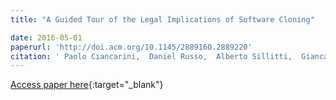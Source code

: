 ```yaml
---
title: "A Guided Tour of the Legal Implications of Software Cloning"

date: 2016-05-01
paperurl: 'http://doi.acm.org/10.1145/2889160.2889220'
citation: ' Paolo Ciancarini,  Daniel Russo,  Alberto Sillitti,  Giancarlo Succi, &quot;A Guided Tour of the Legal Implications of Software Cloning.&quot;, 2016.'
---
```

[Access paper here](http://doi.acm.org/10.1145/2889160.2889220){:target="_blank"}
